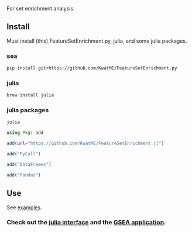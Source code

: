 For set enrichment analysis.

## Install

Must install (this) FeatureSetEnrichment.py, julia, and some julia packages.

### sea

```sh
pip install git+https://github.com/KwatME/FeatureSetEnrichment.py
```

### julia

```sh
brew install julia
```

### julia packages

```sh
julia
```

```julia
using Pkg: add

add(url="https://github.com/KwatME/FeatureSetEnrichment.jl")

add("PyCall")

add("DataFrames")

add("Pandas")
```

## Use

See [examples](notebook/example.ipynb).

### Check out the [julia interface](https://github.com/KwatME/FeatureSetEnrichment.jl) and the [GSEA application](https://github.com/KwatME/GSEA.js).
